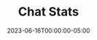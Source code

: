 ---
layout: ext_single
title: Chat Stats
slug: chat-stats
desc: Retrieve and search through a chat log from any Twitch VOD.  
category: twitch
date: '2023-06-16T00:00:00-05:00'
permalink: extensions/twitch/:slug
download_url: https://christinak.itch.io/chat-stats
developer_name: Christina K.
developer_url: https://christinak.itch.io
icon_local: chat_stats_ico.png
trailer: https://www.youtube.com/embed/BNRxS6fz4O0
screenshots_local: chat_stats_screenshot.png, chat_logs_ex.png, chat_logs_ex2.png, chat_logs_ex3.png, chat_logs_ex4.png, chat_logs_ex5.png, chat_logs_ex6.png
version: 1.0
sammi_version: '2023.2.1^'
platform: Twitch
overview: |
    <div class="alert alert-info mt-3" role="alert">Currently available to my <a href="https://www.patreon.com/Christinna">Patrons as an early access perk.</a></div>

    Extension that enables you to gather, analyze, and visualize Twitch VOD chat data. Easy to install, extremely customizable and requires no prior setup!

    ##### Features
    - Retrieve chat transcript from recent or specific Twitch VOD
    - Gather chat statistics such as total message count, unique chat participants, frequently used words, and most active users
    - Generate word cloud image based on chat messages
    - Create participation tree image of the top chatters
    - Generate a chat summary using ChatGPT
    - Automated Discord posting feature for all collected data
    - High level of customization

    **Important Note**  

    The extension utilizes an unofficial Twitch API endpoint. It could stop functioning or need an update due to API changes. It does not use your Twitch credentials in any way. 

    *Icon generated by OpenAI*
setup: |
    1. Update both SAMMI Core and Bridge to the latest version via SAMMI Updater.
    2. Install the extension. You can follow the [Extension Install Guide](https://sammi.solutions/extensions/install).
    3. Ensure your Bridge is running at all times while using the extension.
         <div class="alert alert-warning mt-2" role="alert">This extension only works with Bridge running in OBS dock. If you are running Bridge in a browser other than OBS dock, you must keep the Bridge tab active at all times in order to use the extension.</div>
    4. Open red Settings button and fill out the commands **Twitch Chat Stats Init**, **Twitch Chat Stats Word Cloud Settings** and **Twitch Chat Stats Participation Tree Settings** shown below. 

    ##### Twitch Chat Stats Init

    | Box Name | Description|
    |--------|-------|
    |Twitch Channel Name | Name of your Twitch (Streaming) Channel |
    |Twitch Bot Name | Name of your Twitch Bot Channel (for message filtering purposes) |
    |Primary Stream Language | Select dominant chat language from dropdown (English stop words included automatically) |
    |Generate Word Cloud | Check if word cloud image should be generated |
    |Generate Participation Tree | Check if participation tree image should be generated |
    |Generate Summary | Check if a chat summary should be generated; ChatGPT extension required |
    {:class='table table-secondary w-auto table-hover'} 

    ##### Twitch Chat Stats Word Cloud Settings (optional)
    These optional settings allow you to customize the word cloud. If left blank, the defaults will be applied.

    | Box Name | Description|
    |--------|-------|
    |Width | Specify image width (default is 600) |
    |Height | Specify image height (default is 600) |
    |Background Color | Choose image background color (default is transparent) |
    |Font Family | Specify the font family (default is serif) |
    |Font Scale | Indicate the size of the largest font (default is 25) |
    |Max Words | Set the maximum number of words to display (default is 100) |
    |Colors | Provide an array of colors for words in hex format (defaults to random colors if 'Random' box is checked or this box is empty) |
    {:class='table table-secondary w-auto table-hover' }

    <div class="row">
    <div class="col">
    <img src="/assets/images/extensions/chat_logs_ex3.png" class="figure-img dimg-fluid rounded w-100 liquidRaw" alt="Word Cloud Example" title="Word Cloud Example">
    </div>
    <div class="col">
    <img src="/assets/images/extensions/chat_logs_ex4.png" class="figure-img dimg-fluid rounded w-100 liquidRaw" alt="Word Cloud Example" title="Word Cloud Example">
    </div>
    </div>
    <br>



    ##### Twitch Chat Stats Participation Tree Settings (optional)
    These optional settings allow you to customize the participation tree. If left blank, the defaults will be applied.

    | Box Name | Description|
    |--------|-------|
    |Max Viewers | Maximum viewers to display in the tree |
    |Display Labels As | Display labels as username text or profile image with a username |
    |Background Color | Background color of the tree. Check 'Random' for varied colors for each section |
    |Font | Font for the tree labels from the list provided |
    |Text Color | Text color for the tree labels |
    |Spacing | Spacing in pixels for the individual rectangles in the tree |
    |Border Width | Border width in pixels for the individual rectangles in the tree |
    |Border Color | Border color for the individual rectangles in the tree |
    {:class='table table-secondary w-auto table-hover' }

    <div class="row">
    <div class="col">
        <img src="/assets/images/extensions/chat_logs_ex2.png" class="figure-img img-fluid rounded w-100 liquidRaw" alt="Participation Tree Example" title="Participation Tree (only text) Example">
    </div>
    <div class="col">
        <img src="/assets/images/extensions/chat_logs_ex5.png" class="figure-img img-fluid rounded w-100 liquidRaw" alt="Participation Tree Example" title="Participation Tree (profile images) Example">
    </div>
    </div>
    <br>
    ##### Get Chat Stats from Last Stream or Specific VOD

    This button retrieves chat analytics from your latest broadcast or selected VOD.

    <div class="alert alert-warning mt-2" role="alert">Ensure the Settings button has been properly configured before running this command.</div>

    | Box Name | Description|
    |--------|-------|
    |Twitch VOD ID | Twitch video ID from which chat data is extracted (leave empty to grab your latest VOD) |
    |Save Variable As | Name of the variable to save the result into |
    {:class='table table-secondary w-auto table-hover' } 

    The Save Variable As will be retrieved as an object with the following keys: 

    | Key | Description |
    | totalMessages | The total number of chat messages sent |
    | topWords | An array of the most frequently used chat words (up to 100)<br>- Although stop words are eliminated, some may still appear |
    | wordCloud | Complete path to the word cloud file (in png format) |
    | uniqueChatters | Total count of distinct chat participants |
    | topChatters | An array of the most engaged chatters (up to 100) |
    | participationPercentage | An object listing chatters by percentage contribution<br>- For instance, a key cyanidesugar with a value of 50 means cyanidesugar contributed 50% of the total chat messages |
    | participationTree | Complete path to the participation tree file (in png format) |
    | summary | A generated summary of the chat from the streamer's perspective<br>- For example, 'Today I've had a great stream playing this game and discussing various topics with my viewers.'<br>- Will be produced in the primary language set in your INIT button<br>- Be aware that it might occasionally yield inaccurate results |
    | vodLink | Full link to the Twitch VOD |
    {:class='table table-secondary w-auto table-hover' } 

    Example Object JSON: 
     ```
    { 
        "totalMessages": 101,
        "vodLink": "https://www.twitch.tv/videos/123456789", 
        "participationPercentage": { 
            "christinna": "16.83",
            "silverlink": "29.70",
            "sebas": "23.76"
        }, 
        "summary": "Hey hey! During my stream we played Dark Souls 3 and we kept dying...", 
        "topWords": [ "DIED", "game", "dog", "souls", "played" ], 
        "topChatters": [ "christinna", "silverlink", "sebas" ], 
        "participationTree": "e:/stream/sammi core/Ext/Twitch_Chat_Stats/participationTree_123456789.png", 
        "wordCloud": "e:/stream/sammi core/Ext/Twitch_Chat_Stats/wordCloud_123456789.png", 
        "uniqueChatters": 10
        }
    ```

    <img src="/assets/images/extensions/chat_logs_ex6.png" class="figure-img img-fluid rounded w-75 liquidRaw" alt="Discord Post Example" title="Discord Post Example">



    ##### Generate Sample Word Cloud

    This button generates a sample word cloud or participation tree image based on the settings from the Settings button.

    <div class="alert alert-info mt-2" role="info">This command provides a quick way to test word cloud and participation tree customization settings.</div>
privacy_collect: false
---